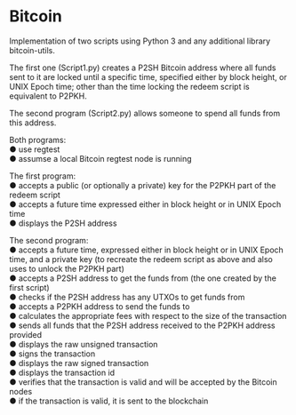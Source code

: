 # Bitcoin

Implementation of two scripts using Python 3 and any additional library bitcoin-utils.

The first one (Script1.py) creates a P2SH Bitcoin address where all funds sent to it are locked
until a specific time, specified either by block height, or UNIX Epoch time; other than the
time locking the redeem script is equivalent to P2PKH.

The second program (Script2.py) allows someone to spend all funds from this address.

Both programs:  
● use regtest  
● assumse a local Bitcoin regtest node is running  

The first program:  
● accepts a public (or optionally a private) key for the P2PKH part of the redeem script  
● accepts a future time expressed either in block height or in UNIX Epoch time  
● displays the P2SH address  

The second program:  
● accepts a future time, expressed either in block height or in UNIX Epoch time, and a
private key (to recreate the redeem script as above and also uses to unlock the
P2PKH part)  
● accepts a P2SH address to get the funds from (the one created by the first script)  
● checks if the P2SH address has any UTXOs to get funds from  
● accepts a P2PKH address to send the funds to  
● calculates the appropriate fees with respect to the size of the transaction  
● sends all funds that the P2SH address received to the P2PKH address provided  
● displays the raw unsigned transaction  
● signs the transaction  
● displays the raw signed transaction  
● displays the transaction id  
● verifies that the transaction is valid and will be accepted by the Bitcoin nodes  
● if the transaction is valid, it is sent to the blockchain  
